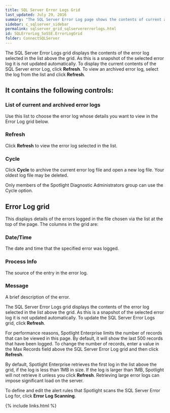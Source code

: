 ```yaml
---
title: SQL Server Error Logs Grid
last_updated: July 29, 2016
summary: "The SQL Server Error Log page shows the contents of current and archived SQL Server error logs."
sidebar: c_sqlserver_sidebar
permalink: sqlserver_grid_sqlservererrorlogs.html
id: SQLErrorLog_SoSSE.ErrorLogGrid
folder: ConnectSQLServer
---
```



<note type="note">The SQL Server Error Logs grid displays the contents of the error log selected in the list above the grid. As this is a snapshot of the selected error log it is not updated automatically. To display the current contents of the SQL Server error Log, click **Refresh**. To view an archived error log, select the log from the list and click **Refresh**.</note>

## It contains the following controls:

### List of current and archived error logs

Use this list to choose the error log whose details you want to view in the Error Log grid below.

### Refresh

Click **Refresh** to view the error log selected in the list.

### Cycle

Click **Cycle** to archive the current error log file and open a new log file. Your oldest log file may be deleted.

 <note type="note">Only members of the Spotlight Diagnostic Administrators group can use the Cycle option.</note>

## Error Log grid

This displays details of the errors logged in the file chosen via the list at the top of the page. The columns in the grid are:

### Date/Time

The date and time that the specified error was logged.

### Process Info

The source of the entry in the error log.

### Message

A brief description of the error.

The SQL Server Error Logs grid displays the contents of the error log selected in the list above the grid. As this is a snapshot of the selected error log it is not updated automatically. To update the SQL Server Error Logs grid, click **Refresh**.

For performance reasons, Spotlight Enterprise limits the number of records that can be viewed in this page. By default, it will show the last 500 records that have been logged. To change the number of records, enter a value in the Max Records field above the SQL Server Error Log grid and then click **Refresh**.

By default, Spotlight Enterprise retrieves the first log in the list above the grid, if the log is less than 1MB in size. If the log is larger than 1MB, Spotlight will not retrieve it unless you click **Refresh**. Retrieving large error logs can impose significant load on the server.

To define and edit the alert rules that Spotlight scans the SQL Server Error Log for, click **Error Log Scanning**.


{% include links.html %}
